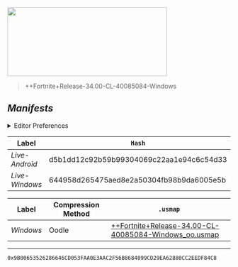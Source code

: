 <picture>
  <img src="https://raw.githubusercontent.com/Tectors/fn-archive/master/.github/source/dependents/gen.34.00.svg" width="360" height="155">
</picture>

> <!--- Spacer inbetween version -->

> ++Fortnite+Release-34.00-CL-40085084-Windows

## *Manifests*
<details>
  <summary>Editor Preferences</summary>

> <!--- Spacing that adds ``` markdown -->
    ()
</details>

| Label | `Hash` | `Route` |
| - | - | - |
| *Live-Android* | d5b1dd12c92b59b99304069c22aa1e94c6c54d33 | [3KrYXTNafyHP49rSEkqxcxmiEBtRdQ](https://github.com/Tectors/fn-archive/blob/master/manifests/3KrYXTNafyHP49rSEkqxcxmiEBtRdQ.manifest) |
| *Live-Windows* | 644958d265475aed8e2a50304fb98b9da6005e5b | [hrqF3tNiXa4VE1vPtUaGgGjtwIJRSw](https://github.com/Tectors/fn-archive/blob/master/manifests/hrqF3tNiXa4VE1vPtUaGgGjtwIJRSw.manifest) |

| Label | Compression Method | `.usmap` |
| - | - | - |
| *Windows* | Oodle | [++Fortnite+Release-34.00-CL-40085084-Windows_oo.usmap](https://github.com/Tectors/fn-archive/blob/master/manifests/mappings/++Fortnite+Release-34.00-CL-40085084-Windows_oo.usmap) |

---

```
0x9B00653526286646CD053FAA0E3AAC2F56B8684899CD29EA62880CC2EEDF84C8
```


